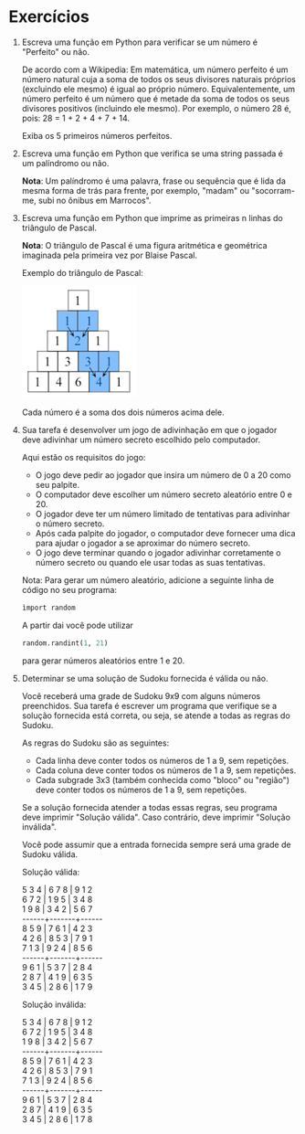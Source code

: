 # Exercícios

1. Escreva uma função em Python para verificar se um número é "Perfeito" ou não.

    De acordo com a Wikipedia: Em matemática, um número perfeito é um número natural cuja a soma de todos os seus divisores naturais próprios (excluindo ele mesmo) é igual ao próprio número. Equivalentemente, um número perfeito é um número que é metade da soma de todos os seus divisores positivos (incluindo ele mesmo). Por exemplo, o número 28 é, pois: 28 = 1 + 2 + 4 + 7 + 14.

    Exiba os 5 primeiros números perfeitos.

2. Escreva uma função em Python que verifica se uma string passada é um palíndromo ou não.

    **Nota**: Um palíndromo é uma palavra, frase ou sequência que é lida da mesma forma de trás para frente, por exemplo, "madam" ou "socorram-me, subi no ônibus em Marrocos".

3. Escreva uma função em Python que imprime as primeiras n linhas do triângulo de Pascal.

    **Nota**: O triângulo de Pascal é uma figura aritmética e geométrica imaginada pela primeira vez por Blaise Pascal.

    Exemplo do triângulo de Pascal:

    <p>
        <img src="pascal-triangle.png" width="200"/>
    </p>

    Cada número é a soma dos dois números acima dele.

4.  Sua tarefa é desenvolver um jogo de adivinhação em que o jogador deve adivinhar um número secreto escolhido pelo computador.

    Aqui estão os requisitos do jogo:

    * O jogo deve pedir ao jogador que insira um número de 0 a 20 como seu palpite.
    * O computador deve escolher um número secreto aleatório entre 0 e 20.
    * O jogador deve ter um número limitado de tentativas para adivinhar o número secreto.
    * Após cada palpite do jogador, o computador deve fornecer uma dica para ajudar o jogador a se aproximar do número secreto.
    * O jogo deve terminar quando o jogador adivinhar corretamente o número secreto ou quando ele usar todas as suas tentativas.

    Nota: Para gerar um número aleatório, adicione a seguinte linha de código no seu programa:
    ```python
    ìmport random
    ```
    A partir dai você pode utilizar 
    ```python
    random.randint(1, 21)
    ```
    para gerar números aleatórios entre 1 e 20.
    
5. Determinar se uma solução de Sudoku fornecida é válida ou não.

    Você receberá uma grade de Sudoku 9x9 com alguns números preenchidos. Sua tarefa é escrever um programa que verifique se a solução fornecida está correta, ou seja, se atende a todas as regras do Sudoku.

    As regras do Sudoku são as seguintes:

    * Cada linha deve conter todos os números de 1 a 9, sem repetições.
    * Cada coluna deve conter todos os números de 1 a 9, sem repetições.
    * Cada subgrade 3x3 (também conhecida como "bloco" ou "região") deve conter todos os números de 1 a 9, sem repetições.

    Se a solução fornecida atender a todas essas regras, seu programa deve imprimir "Solução válida". Caso contrário, deve imprimir "Solução inválida".

    Você pode assumir que a entrada fornecida sempre será uma grade de Sudoku válida.

    Solução válida:

    5 3 4 | 6 7 8 | 9 1 2\
    6 7 2 | 1 9 5 | 3 4 8\
    1 9 8 | 3 4 2 | 5 6 7\
    ------+-------+------\
    8 5 9 | 7 6 1 | 4 2 3\
    4 2 6 | 8 5 3 | 7 9 1\
    7 1 3 | 9 2 4 | 8 5 6\
    ------+-------+------\
    9 6 1 | 5 3 7 | 2 8 4\
    2 8 7 | 4 1 9 | 6 3 5\
    3 4 5 | 2 8 6 | 1 7 9

    Solução inválida:

    5 3 4 | 6 7 8 | 9 1 2\
    6 7 2 | 1 9 5 | 3 4 8\
    1 9 8 | 3 4 2 | 5 6 7\
    ------+-------+------\
    8 5 9 | 7 6 1 | 4 2 3\
    4 2 6 | 8 5 3 | 7 9 1\
    7 1 3 | 9 2 4 | 8 5 6\
    ------+-------+------\
    9 6 1 | 5 3 7 | 2 8 4\
    2 8 7 | 4 1 9 | 6 3 5\
    3 4 5 | 2 8 6 | 1 7 8